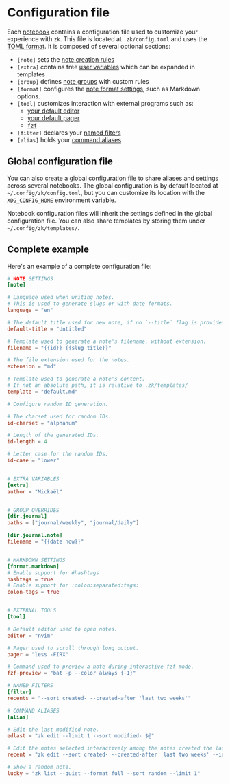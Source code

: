 # Configuration file

Each [notebook](notebook.md) contains a configuration file used to customize your experience with `zk`. This file is located at `.zk/config.toml` and uses the [TOML format](https://github.com/toml-lang/toml). It is composed of several optional sections:

* `[note]` sets the [note creation rules](config-note.md)
* `[extra]` contains free [user variables](config-extra.md) which can be expanded in templates
* `[group]` defines [note groups](config-group.md) with custom rules
* `[format]` configures the [note format settings](note-format.md), such as Markdown options.
* `[tool]` customizes interaction with external programs such as:
    * [your default editor](tool-editor.md)
    * [your default pager](tool-pager.md)
    * [`fzf`](tool-fzf.md)
* `[filter]` declares your [named filters](config-filter.md)
* `[alias]` holds your [command aliases](config-alias.md)

## Global configuration file

You can also create a global configuration file to share aliases and settings across several notebooks. The global configuration is by default located at `~/.config/zk/config.toml`, but you can customize its location with the [`XDG_CONFIG_HOME`](https://specifications.freedesktop.org/basedir-spec/basedir-spec-latest.html) environment variable.

Notebook configuration files will inherit the settings defined in the global configuration file. You can also share templates by storing them under `~/.config/zk/templates/`.

## Complete example

Here's an example of a complete configuration file:

```toml
# NOTE SETTINGS
[note]

# Language used when writing notes.
# This is used to generate slugs or with date formats.
language = "en"

# The default title used for new note, if no `--title` flag is provided.
default-title = "Untitled"

# Template used to generate a note's filename, without extension.
filename = "{{id}}-{{slug title}}"

# The file extension used for the notes.
extension = "md"

# Template used to generate a note's content.
# If not an absolute path, it is relative to .zk/templates/
template = "default.md"

# Configure random ID generation.

# The charset used for random IDs.
id-charset = "alphanum"

# Length of the generated IDs.
id-length = 4

# Letter case for the random IDs.
id-case = "lower"


# EXTRA VARIABLES
[extra]
author = "Mickaël"


# GROUP OVERRIDES
[dir.journal]
paths = ["journal/weekly", "journal/daily"]

[dir.journal.note]
filename = "{{date now}}"


# MARKDOWN SETTINGS
[format.markdown]
# Enable support for #hashtags
hashtags = true
# Enable support for :colon:separated:tags:
colon-tags = true


# EXTERNAL TOOLS
[tool]

# Default editor used to open notes.
editor = "nvim"

# Pager used to scroll through long output.
pager = "less -FIRX"

# Command used to preview a note during interactive fzf mode.
fzf-preview = "bat -p --color always {-1}"

# NAMED FILTERS
[filter]
recents = "--sort created- --created-after 'last two weeks'"

# COMMAND ALIASES
[alias]

# Edit the last modified note.
edlast = "zk edit --limit 1 --sort modified- $@"

# Edit the notes selected interactively among the notes created the last two weeks.
recent = "zk edit --sort created- --created-after 'last two weeks' --interactive"

# Show a random note.
lucky = "zk list --quiet --format full --sort random --limit 1"
```

